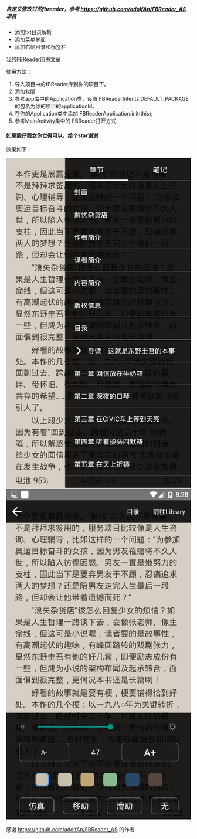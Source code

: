 ##### 自定义修改过的fbreader，参考 https://github.com/adolfAn/FBReader_AS 项目
- 添加txt目录解析
- 添加菜单界面
- 添加右侧目录和标签栏

[我的FBReader简书文章](https://www.jianshu.com/p/95e657bd707e "我的FBReader简书文章")

使用方法：
1. 导入项目中的fBReader库到你的项目下。
2. 添加权限
    <uses-permission android:name="android.permission.WRITE_EXTERNAL_STORAGE"></uses-permission>
3. 参考app库中的Application类，设置 FBReaderIntents.DEFAULT_PACKAGE 的包名为你的项目的applicationId。
4. 在你的Application类中添加
    FBReaderApplication.init(this);
5. 参考MainActivity类中的 FBReader打开方式.

#### 如果靓仔靓女你觉得可以，给个star谢谢

效果如下：

![](https://github.com/Ubitar/FBReader_AS_huang/blob/master/screenshot/screen1.png)
![](https://github.com/Ubitar/FBReader_AS_huang/blob/master/screenshot/screen2.png)

感谢 https://github.com/adolfAn/FBReader_AS 的作者
